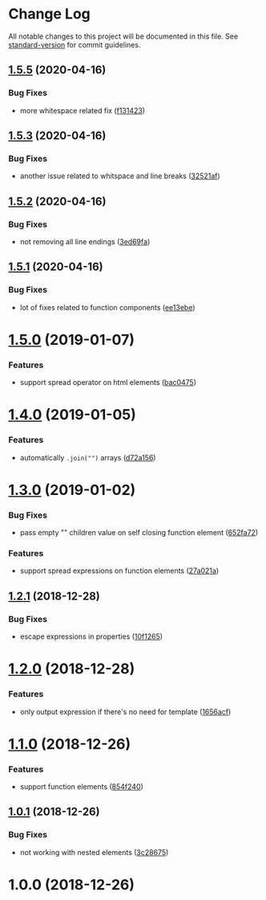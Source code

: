 # Change Log

All notable changes to this project will be documented in this file. See [standard-version](https://github.com/conventional-changelog/standard-version) for commit guidelines.

<a name="1.5.5"></a>
## [1.5.5](https://github.com/LeDDGroup/typescript-transform-jsx/compare/v1.5.3...v1.5.5) (2020-04-16)


### Bug Fixes

* more whitespace related fix ([f131423](https://github.com/LeDDGroup/typescript-transform-jsx/commit/f131423))



<a name="1.5.3"></a>
## [1.5.3](https://github.com/LeDDGroup/typescript-transform-jsx/compare/v1.5.2...v1.5.3) (2020-04-16)


### Bug Fixes

* another issue related to whitspace and line breaks ([32521af](https://github.com/LeDDGroup/typescript-transform-jsx/commit/32521af))



<a name="1.5.2"></a>
## [1.5.2](https://github.com/LeDDGroup/typescript-transform-jsx/compare/v1.5.1...v1.5.2) (2020-04-16)


### Bug Fixes

* not removing all line endings ([3ed69fa](https://github.com/LeDDGroup/typescript-transform-jsx/commit/3ed69fa))



<a name="1.5.1"></a>
## [1.5.1](https://github.com/LeDDGroup/typescript-transform-jsx/compare/v1.5.0...v1.5.1) (2020-04-16)


### Bug Fixes

* lot of fixes related to function components ([ee13ebe](https://github.com/LeDDGroup/typescript-transform-jsx/commit/ee13ebe))



<a name="1.5.0"></a>

# [1.5.0](https://github.com/LeDDGroup/typescript-transform-jsx/compare/v1.4.0...v1.5.0) (2019-01-07)

### Features

- support spread operator on html elements ([bac0475](https://github.com/LeDDGroup/typescript-transform-jsx/commit/bac0475))

<a name="1.4.0"></a>

# [1.4.0](https://github.com/LeDDGroup/typescript-transform-jsx/compare/v1.3.0...v1.4.0) (2019-01-05)

### Features

- automatically `.join("")` arrays ([d72a156](https://github.com/LeDDGroup/typescript-transform-jsx/commit/d72a156))

<a name="1.3.0"></a>

# [1.3.0](https://github.com/LeDDGroup/typescript-transform-jsx/compare/v1.2.1...v1.3.0) (2019-01-02)

### Bug Fixes

- pass empty "" children value on self closing function element ([652fa72](https://github.com/LeDDGroup/typescript-transform-jsx/commit/652fa72))

### Features

- support spread expressions on function elements ([27a021a](https://github.com/LeDDGroup/typescript-transform-jsx/commit/27a021a))

<a name="1.2.1"></a>

## [1.2.1](https://github.com/LeDDGroup/typescript-transform-jsx/compare/v1.2.0...v1.2.1) (2018-12-28)

### Bug Fixes

- escape expressions in properties ([10f1265](https://github.com/LeDDGroup/typescript-transform-jsx/commit/10f1265))

<a name="1.2.0"></a>

# [1.2.0](https://github.com/LeDDGroup/typescript-transform-jsx/compare/v1.1.0...v1.2.0) (2018-12-28)

### Features

- only output expression if there's no need for template ([1656acf](https://github.com/LeDDGroup/typescript-transform-jsx/commit/1656acf))

<a name="1.1.0"></a>

# [1.1.0](https://github.com/LeDDGroup/typescript-transform-jsx/compare/v1.0.1...v1.1.0) (2018-12-26)

### Features

- support function elements ([854f240](https://github.com/LeDDGroup/typescript-transform-jsx/commit/854f240))

<a name="1.0.1"></a>

## [1.0.1](https://github.com/LeDDGroup/typescript-transform-jsx/compare/v1.0.0...v1.0.1) (2018-12-26)

### Bug Fixes

- not working with nested elements ([3c28675](https://github.com/LeDDGroup/typescript-transform-jsx/commit/3c28675))

<a name="1.0.0"></a>

# 1.0.0 (2018-12-26)
